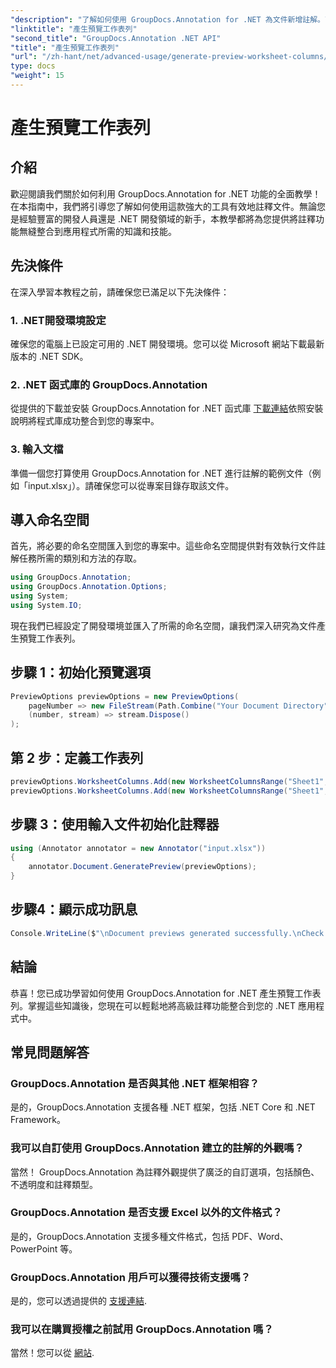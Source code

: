 ```yaml
---
"description": "了解如何使用 GroupDocs.Annotation for .NET 為文件新增註解。面向 .NET 開發人員的逐步教學。增強您的應用程式。"
"linktitle": "產生預覽工作表列"
"second_title": "GroupDocs.Annotation .NET API"
"title": "產生預覽工作表列"
"url": "/zh-hant/net/advanced-usage/generate-preview-worksheet-columns/"
type: docs
"weight": 15
---
```


# 產生預覽工作表列

## 介紹
歡迎閱讀我們關於如何利用 GroupDocs.Annotation for .NET 功能的全面教學！在本指南中，我們將引導您了解如何使用這款強大的工具有效地註釋文件。無論您是經驗豐富的開發人員還是 .NET 開發領域的新手，本教學都將為您提供將註釋功能無縫整合到應用程式所需的知識和技能。
## 先決條件
在深入學習本教程之前，請確保您已滿足以下先決條件：
### 1. .NET開發環境設定
確保您的電腦上已設定可用的 .NET 開發環境。您可以從 Microsoft 網站下載最新版本的 .NET SDK。
### 2. .NET 函式庫的 GroupDocs.Annotation
從提供的下載並安裝 GroupDocs.Annotation for .NET 函式庫 [下載連結](https://releases.groupdocs.com/annotation/net/)依照安裝說明將程式庫成功整合到您的專案中。
### 3. 輸入文檔
準備一個您打算使用 GroupDocs.Annotation for .NET 進行註解的範例文件（例如「input.xlsx」）。請確保您可以從專案目錄存取該文件。

## 導入命名空間
首先，將必要的命名空間匯入到您的專案中。這些命名空間提供對有效執行文件註解任務所需的類別和方法的存取。

```csharp
using GroupDocs.Annotation;
using GroupDocs.Annotation.Options;
using System;
using System.IO;
```

現在我們已經設定了開發環境並匯入了所需的命名空間，讓我們深入研究為文件產生預覽工作表列。
## 步驟 1：初始化預覽選項
```csharp
PreviewOptions previewOptions = new PreviewOptions(
    pageNumber => new FileStream(Path.Combine("Your Document Directory", $"cells_page{pageNumber}.png"), FileMode.Create),
    (number, stream) => stream.Dispose()
);
```
## 第 2 步：定義工作表列
```csharp
previewOptions.WorksheetColumns.Add(new WorksheetColumnsRange("Sheet1", 2, 3));
previewOptions.WorksheetColumns.Add(new WorksheetColumnsRange("Sheet1", 1, 1));
```
## 步驟 3：使用輸入文件初始化註釋器
```csharp
using (Annotator annotator = new Annotator("input.xlsx"))
{
    annotator.Document.GeneratePreview(previewOptions);
}
```
## 步驟4：顯示成功訊息
```csharp
Console.WriteLine($"\nDocument previews generated successfully.\nCheck output in {"Your Document Directory"}.");
```

## 結論
恭喜！您已成功學習如何使用 GroupDocs.Annotation for .NET 產生預覽工作表列。掌握這些知識後，您現在可以輕鬆地將高級註釋功能整合到您的 .NET 應用程式中。
## 常見問題解答
### GroupDocs.Annotation 是否與其他 .NET 框架相容？
是的，GroupDocs.Annotation 支援各種 .NET 框架，包括 .NET Core 和 .NET Framework。
### 我可以自訂使用 GroupDocs.Annotation 建立的註解的外觀嗎？
當然！ GroupDocs.Annotation 為註釋外觀提供了廣泛的自訂選項，包括顏色、不透明度和註釋類型。
### GroupDocs.Annotation 是否支援 Excel 以外的文件格式？
是的，GroupDocs.Annotation 支援多種文件格式，包括 PDF、Word、PowerPoint 等。
### GroupDocs.Annotation 用戶可以獲得技術支援嗎？
是的，您可以透過提供的 [支援連結](https://forum。groupdocs.com/c/annotation/10).
### 我可以在購買授權之前試用 GroupDocs.Annotation 嗎？
當然！您可以從 [網站](https://releases。groupdocs.com/).